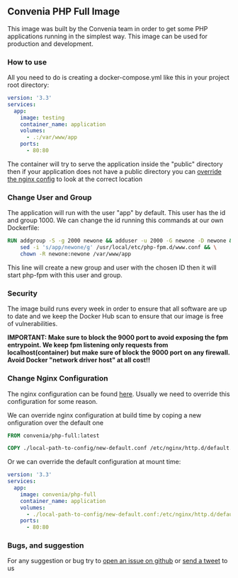 ## Convenia PHP Full Image

This image was built by the Convenia team in order to get some PHP applications running in the simplest way. This image can be used for production and development.

### How to use

All you need to do is creating a docker-compose.yml like this in your project root directory:

```yml
version: '3.3'
services:
  app:
    image: testing
    container_name: application
    volumes:
      - .:/var/www/app
    ports:
      - 80:80
```

The container will try to serve the application inside the "public" directory then if your application does not have a public directory you can [override the nginx config](#change-nginx-configuration) to look at the correct location

### Change User and Group

The application will run with the user "app" by default. This user has the id and group 1000. We can change the id running this commands at our own Dockerfile:

```Dockerfile
RUN addgroup -S -g 2000 newone && adduser -u 2000 -G newone -D newone && \
    sed -i 's/app/newone/g' /usr/local/etc/php-fpm.d/www.conf && \
    chown -R newone:newone /var/www/app
```

This line will create a new group and user with the chosen ID then it will start php-fpm with this user and group.

### Security

The image build runs every week in order to ensure that all software are up to date and we keep the Docker Hub scan to ensure that our image is free of vulnerabilities.

**IMPORTANT: Make sure to block the 9000 port to avoid exposing the fpm entrypoint. We keep fpm listening only requests from localhost(container) but make sure of block the 9000 port on any firewall. Avoid Docker "network driver host" at all cost!!**

### Change Nginx Configuration

The nginx configuration can be found [here](#github-link). Usually we need to override this configuration for some reason.

We can override nginx configuration at build time by coping a new onfiguration over the default one

```Dockerfile
FROM convenia/php-full:latest

COPY ./local-path-to-config/new-default.conf /etc/nginx/http.d/default.conf</pre>
```

Or we can override the default configuration at mount time:

```yml
version: '3.3'
services:
  app:
    image: convenia/php-full
    container_name: application
    volumes:
      - ./local-path-to-config/new-default.conf:/etc/nginx/http.d/default.conf
    ports:
      - 80:80
```

### Bugs, and suggestion

For any suggestion or bug try to [open an issue on github]() or [send a tweet](https://twitter.com/convenia) to us